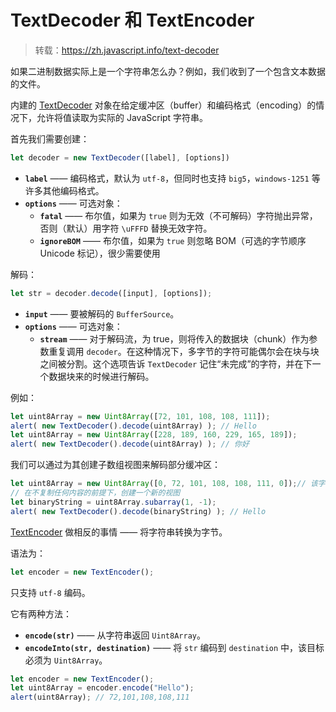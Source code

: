 # TextDecoder 和 TextEncoder

> 转载：https://zh.javascript.info/text-decoder

如果二进制数据实际上是一个字符串怎么办？例如，我们收到了一个包含文本数据的文件。

内建的 [TextDecoder](https://encoding.spec.whatwg.org/#interface-textdecoder) 对象在给定缓冲区（buffer）和编码格式（encoding）的情况下，允许将值读取为实际的 JavaScript 字符串。

首先我们需要创建：

```JavaScript
let decoder = new TextDecoder([label], [options])
```

- **`label`** —— 编码格式，默认为 `utf-8`，但同时也支持 `big5`，`windows-1251` 等许多其他编码格式。
- **`options`** —— 可选对象：
  - **`fatal`** —— 布尔值，如果为 `true` 则为无效（不可解码）字符抛出异常，否则（默认）用字符 `\uFFFD` 替换无效字符。
  - **`ignoreBOM`** —— 布尔值，如果为 `true` 则忽略 BOM（可选的字节顺序 Unicode 标记），很少需要使用

解码：

```JavaScript
let str = decoder.decode([input], [options]);
```

- **`input`** —— 要被解码的 `BufferSource`。
- **`options`** —— 可选对象：
  - **`stream`** —— 对于解码流，为 true，则将传入的数据块（chunk）作为参数重复调用 `decoder`。在这种情况下，多字节的字符可能偶尔会在块与块之间被分割。这个选项告诉 `TextDecoder` 记住“未完成”的字符，并在下一个数据块来的时候进行解码。

例如：

```JavaScript
let uint8Array = new Uint8Array([72, 101, 108, 108, 111]);
alert( new TextDecoder().decode(uint8Array) ); // Hello
let uint8Array = new Uint8Array([228, 189, 160, 229, 165, 189]);
alert( new TextDecoder().decode(uint8Array) ); // 你好
```

我们可以通过为其创建子数组视图来解码部分缓冲区：

```JavaScript
let uint8Array = new Uint8Array([0, 72, 101, 108, 108, 111, 0]);// 该字符串位于中间
// 在不复制任何内容的前提下，创建一个新的视图
let binaryString = uint8Array.subarray(1, -1);
alert( new TextDecoder().decode(binaryString) ); // Hello
```

[TextEncoder](https://encoding.spec.whatwg.org/#interface-textencoder) 做相反的事情 —— 将字符串转换为字节。

语法为：

```JavaScript
let encoder = new TextEncoder();
```

只支持 `utf-8` 编码。

它有两种方法：

- **`encode(str)`** —— 从字符串返回 `Uint8Array`。
- **`encodeInto(str, destination)`** —— 将 `str` 编码到 `destination` 中，该目标必须为 `Uint8Array`。

```JavaScript
let encoder = new TextEncoder();
let uint8Array = encoder.encode("Hello");
alert(uint8Array); // 72,101,108,108,111
```
